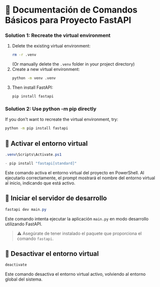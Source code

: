 # 📄 Documentación de Comandos Básicos para Proyecto FastAPI
### Solution 1: Recreate the virtual environment
1. Delete the existing virtual environment:
   ```bash
   rm -r .venv
   ```
   (Or manually delete the `.venv` folder in your project directory)
2. Create a new virtual environment:
   ```bash
   python -m venv .venv
   ```
4. Then install FastAPI:
   ```bash
   pip install fastapi
   ```
### Solution 2: Use python -m pip directly
If you don't want to recreate the virtual environment, try:
```bash
python -m pip install fastapi
```
## 🔹 Activar el entorno virtual
```powershell
.venv\Scripts\Activate.ps1

- pip install "fastapi[standard]"
```
Este comando activa el entorno virtual del proyecto en PowerShell. Al ejecutarlo correctamente, el prompt mostrará el nombre del entorno virtual al inicio, indicando que está activo.
## 🔹 Iniciar el servidor de desarrollo
```powershell
fastapi dev main.py
```
Este comando intenta ejecutar la aplicación `main.py` en modo desarrollo utilizando FastAPI.  
> ⚠️ Asegúrate de tener instalado el paquete que proporciona el comando `fastapi`.
## 🔹 Desactivar el entorno virtual
```powershell
deactivate
```
Este comando desactiva el entorno virtual activo, volviendo al entorno global del sistema.